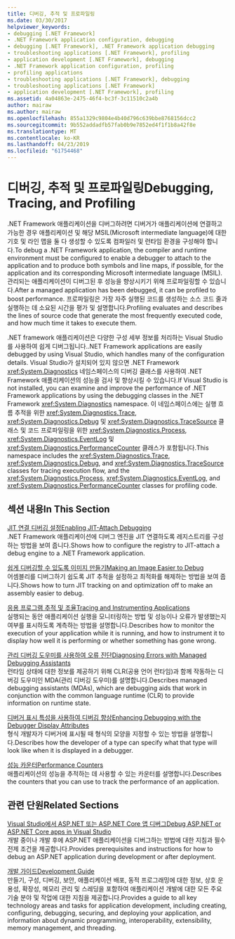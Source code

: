```yaml
---
title: 디버깅, 추적 및 프로파일링
ms.date: 03/30/2017
helpviewer_keywords:
- debugging [.NET Framework]
- .NET Framework application configuration, debugging
- debugging [.NET Framework], .NET Framework application debugging
- troubleshooting applications [.NET Framework], profiling
- application development [.NET Framework], debugging
- .NET Framework application configuration, profiling
- profiling applications
- troubleshooting applications [.NET Framework], debugging
- troubleshooting applications [.NET Framework]
- application development [.NET Framework], profiling
ms.assetid: 4a04863e-2475-46f4-bc3f-3c11510c2a4b
author: mairaw
ms.author: mairaw
ms.openlocfilehash: 855a1329c9804e4b40d796c639bbe8768156dcc2
ms.sourcegitcommit: 9b552addadfb57fab0b9e7852ed4f1f1b8a42f8e
ms.translationtype: MT
ms.contentlocale: ko-KR
ms.lasthandoff: 04/23/2019
ms.locfileid: "61754468"
---
```

# <a name="debugging-tracing-and-profiling"></a><span data-ttu-id="b7fd6-102">디버깅, 추적 및 프로파일링</span><span class="sxs-lookup"><span data-stu-id="b7fd6-102">Debugging, Tracing, and Profiling</span></span>
<span data-ttu-id="b7fd6-103">.NET Framework 애플리케이션을 디버그하려면 디버거가 애플리케이션에 연결하고 가능한 경우 애플리케이션 및 해당 MSIL(Microsoft intermediate language)에 대한 기호 및 라인 맵을 둘 다 생성할 수 있도록 컴파일러 및 런타임 환경을 구성해야 합니다.</span><span class="sxs-lookup"><span data-stu-id="b7fd6-103">To debug a .NET Framework application, the compiler and runtime environment must be configured to enable a debugger to attach to the application and to produce both symbols and line maps, if possible, for the application and its corresponding Microsoft intermediate language (MSIL).</span></span> <span data-ttu-id="b7fd6-104">관리되는 애플리케이션이 디버그된 후 성능을 향상시키기 위해 프로파일링할 수 있습니다.</span><span class="sxs-lookup"><span data-stu-id="b7fd6-104">After a managed application has been debugged, it can be profiled to boost performance.</span></span> <span data-ttu-id="b7fd6-105">프로파일링은 가장 자주 실행된 코드를 생성하는 소스 코드 줄과 실행하는 데 소요된 시간을 평가 및 설명합니다.</span><span class="sxs-lookup"><span data-stu-id="b7fd6-105">Profiling evaluates and describes the lines of source code that generate the most frequently executed code, and how much time it takes to execute them.</span></span>  
  
 <span data-ttu-id="b7fd6-106">.NET framework 애플리케이션은 다양한 구성 세부 정보를 처리하는 Visual Studio를 사용하여 쉽게 디버그됩니다.</span><span class="sxs-lookup"><span data-stu-id="b7fd6-106">.NET Framework applications are easily debugged by using Visual Studio, which handles many of the configuration details.</span></span> <span data-ttu-id="b7fd6-107">Visual Studio가 설치되어 있지 않으면 .NET Framework <xref:System.Diagnostics> 네임스페이스의 디버깅 클래스를 사용하여 .NET Framework 애플리케이션의 성능을 검사 및 향상시킬 수 있습니다.</span><span class="sxs-lookup"><span data-stu-id="b7fd6-107">If Visual Studio is not installed, you can examine and improve the performance of .NET Framework applications by using the debugging classes in the .NET Framework <xref:System.Diagnostics> namespace.</span></span> <span data-ttu-id="b7fd6-108">이 네임스페이스에는 실행 흐름 추적을 위한 <xref:System.Diagnostics.Trace>, <xref:System.Diagnostics.Debug> 및 <xref:System.Diagnostics.TraceSource> 클래스 및 코드 프로파일링을 위한 <xref:System.Diagnostics.Process>, <xref:System.Diagnostics.EventLog> 및 <xref:System.Diagnostics.PerformanceCounter> 클래스가 포함됩니다.</span><span class="sxs-lookup"><span data-stu-id="b7fd6-108">This namespace includes the <xref:System.Diagnostics.Trace>, <xref:System.Diagnostics.Debug>, and <xref:System.Diagnostics.TraceSource> classes for tracing execution flow, and the <xref:System.Diagnostics.Process>, <xref:System.Diagnostics.EventLog>, and <xref:System.Diagnostics.PerformanceCounter> classes for profiling code.</span></span>  
  
## <a name="in-this-section"></a><span data-ttu-id="b7fd6-109">섹션 내용</span><span class="sxs-lookup"><span data-stu-id="b7fd6-109">In This Section</span></span>  
 [<span data-ttu-id="b7fd6-110">JIT 연결 디버깅 설정</span><span class="sxs-lookup"><span data-stu-id="b7fd6-110">Enabling JIT-Attach Debugging</span></span>](../../../docs/framework/debug-trace-profile/enabling-jit-attach-debugging.md)  
 <span data-ttu-id="b7fd6-111">.NET Framework 애플리케이션에 디버그 엔진을 JIT 연결하도록 레지스트리를 구성하는 방법을 보여 줍니다.</span><span class="sxs-lookup"><span data-stu-id="b7fd6-111">Shows how to configure the registry to JIT-attach a debug engine to a .NET Framework application.</span></span>  
  
 [<span data-ttu-id="b7fd6-112">쉽게 디버깅할 수 있도록 이미지 만들기</span><span class="sxs-lookup"><span data-stu-id="b7fd6-112">Making an Image Easier to Debug</span></span>](../../../docs/framework/debug-trace-profile/making-an-image-easier-to-debug.md)  
 <span data-ttu-id="b7fd6-113">어셈블리를 디버그하기 쉽도록 JIT 추적을 설정하고 최적화를 해제하는 방법을 보여 줍니다.</span><span class="sxs-lookup"><span data-stu-id="b7fd6-113">Shows how to turn JIT tracking on and optimization off to make an assembly easier to debug.</span></span>  
  
 [<span data-ttu-id="b7fd6-114">응용 프로그램 추적 및 조율</span><span class="sxs-lookup"><span data-stu-id="b7fd6-114">Tracing and Instrumenting Applications</span></span>](../../../docs/framework/debug-trace-profile/tracing-and-instrumenting-applications.md)  
 <span data-ttu-id="b7fd6-115">실행되는 동안 애플리케이션 실행을 모니터링하는 방법 및 성능이나 오류가 발생했는지 여부를 표시하도록 계측하는 방법을 설명합니다.</span><span class="sxs-lookup"><span data-stu-id="b7fd6-115">Describes how to monitor the execution of your application while it is running, and how to instrument it to display how well it is performing or whether something has gone wrong.</span></span>  
  
 [<span data-ttu-id="b7fd6-116">관리 디버깅 도우미를 사용하여 오류 진단</span><span class="sxs-lookup"><span data-stu-id="b7fd6-116">Diagnosing Errors with Managed Debugging Assistants</span></span>](../../../docs/framework/debug-trace-profile/diagnosing-errors-with-managed-debugging-assistants.md)  
 <span data-ttu-id="b7fd6-117">런타임 상태에 대한 정보를 제공하기 위해 CLR(공용 언어 런타임)과 함께 작동하는 디버깅 도우미인 MDA(관리 디버깅 도우미)를 설명합니다.</span><span class="sxs-lookup"><span data-stu-id="b7fd6-117">Describes managed debugging assistants (MDAs), which are debugging aids that work in conjunction with the common language runtime (CLR) to provide information on runtime state.</span></span>  
  
 [<span data-ttu-id="b7fd6-118">디버거 표시 특성을 사용하여 디버깅 향상</span><span class="sxs-lookup"><span data-stu-id="b7fd6-118">Enhancing Debugging with the Debugger Display Attributes</span></span>](../../../docs/framework/debug-trace-profile/enhancing-debugging-with-the-debugger-display-attributes.md)  
 <span data-ttu-id="b7fd6-119">형식 개발자가 디버거에 표시될 때 형식의 모양을 지정할 수 있는 방법을 설명합니다.</span><span class="sxs-lookup"><span data-stu-id="b7fd6-119">Describes how the developer of a type can specify what that type will look like when it is displayed in a debugger.</span></span>  
  
 [<span data-ttu-id="b7fd6-120">성능 카운터</span><span class="sxs-lookup"><span data-stu-id="b7fd6-120">Performance Counters</span></span>](../../../docs/framework/debug-trace-profile/performance-counters.md)  
 <span data-ttu-id="b7fd6-121">애플리케이션의 성능을 추적하는 데 사용할 수 있는 카운터를 설명합니다.</span><span class="sxs-lookup"><span data-stu-id="b7fd6-121">Describes the counters that you can use to track the performance of an application.</span></span>  
  
## <a name="related-sections"></a><span data-ttu-id="b7fd6-122">관련 단원</span><span class="sxs-lookup"><span data-stu-id="b7fd6-122">Related Sections</span></span>  
 [<span data-ttu-id="b7fd6-123">Visual Studio에서 ASP.NET 또는 ASP.NET Core 앱 디버그</span><span class="sxs-lookup"><span data-stu-id="b7fd6-123">Debug ASP.NET or ASP.NET Core apps in Visual Studio</span></span>](/visualstudio/debugger/debugging-aspnet-and-ajax-applications)  
 <span data-ttu-id="b7fd6-124">개발 중이나 개발 후에 ASP.NET 애플리케이션을 디버그하는 방법에 대한 지침과 필수 전제 조건을 제공합니다.</span><span class="sxs-lookup"><span data-stu-id="b7fd6-124">Provides prerequisites and instructions for how to debug an ASP.NET application during development or after deployment.</span></span>  
  
 [<span data-ttu-id="b7fd6-125">개발 가이드</span><span class="sxs-lookup"><span data-stu-id="b7fd6-125">Development Guide</span></span>](../../../docs/framework/development-guide.md)  
 <span data-ttu-id="b7fd6-126">만들기, 구성, 디버깅, 보안, 애플리케이션 배포, 동적 프로그래밍에 대한 정보, 상호 운용성, 확장성, 메모리 관리 및 스레딩을 포함하여 애플리케이션 개발에 대한 모든 주요 기술 분야 및 작업에 대한 지침을 제공합니다.</span><span class="sxs-lookup"><span data-stu-id="b7fd6-126">Provides a guide to all key technology areas and tasks for application development, including creating, configuring, debugging, securing, and deploying your application, and information about dynamic programming, interoperability, extensibility, memory management, and threading.</span></span>
